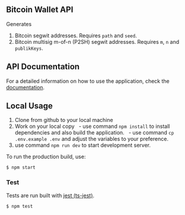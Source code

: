 ## Bitcoin Wallet API
Generates 
1. Bitcoin segwit addresses. Requires `path` and `seed`.
2. Bitcoin multisig m-of-n (P2SH) segwit addresses. Requires `m`, `n` and `publikKeys`.


## API Documentation
For a detailed information on how to use the application, check the [documentation](https://documenter.getpostman.com/view/6617513/UVsSLNEA).


## Local Usage
1. Clone from github to your local machine
2. Work on your local copy
&nbsp; - use command `npm install` to install dependencies and also build the application.
&nbsp; - use command `cp .env.example .env` and adjust the variables to your preference.
3. use command `npm run dev` to start development server.

To run the production build, use:
```
$ npm start
```

### Test

Tests are run built with [jest (ts-jest)](https://kulshekhar.github.io/ts-jest/).

```
$ npm test
```
